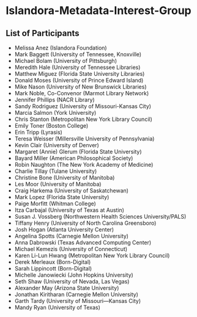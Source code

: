 # Islandora-Metadata-Interest-Group

## List of Participants

* Melissa Anez (Islandora Foundation)
* Mark Baggett (University of Tennessee, Knoxville)
* Michael Bolam (University of Pittsburgh)  
* Meredith Hale (University of Tennessee Libraries)
* Matthew Miguez (Florida State University Libraries)
* Donald Moses (University of Prince Edward Island)
* Mike Nason (University of New Brunswick Libraries)
* Mark Noble, Co-Convenor (Marmot Library Network)
* Jennifer Phillips (NACR Library)
* Sandy Rodriguez (University of Missouri-Kansas City)
* Marcia Salmon (York University)
* Chris Stanton (Metropolitan New York Library Council)
* Emily Toner (Boston College)
* Erin Tripp (Lyrasis)
* Teresa Weisser (Millersville University of Pennsylvania)
* Kevin Clair (University of Denver)
* Margaret (Annie) Glerum (Florida State University)
* Bayard Miller (American Philosophical Society)
* Robin Naughton (The New York Academy of Medicine)
* Charlie Tillay (Tulane University)
* Christine Bone (University of Manitoba)
* Les Moor (University of Manitoba)
* Craig Harkema (University of Saskatchewan)
* Mark Lopez (Florida State University)
* Paige Morfitt (Whitman College)
* Itza Carbajal (University of Texas at Austin)
* Susan J. Vossberg (Northwestern Health Sciences University/PALS)
* Tiffany Henry (University of North Carolina Greensboro)
* Josh Hogan (Atlanta University Center)
* Angelina Spotts (Carnegie Mellon University)
* Anna Dabrowski (Texas Advanced Computing Center)
* Michael Kemezis (University of Connecticut)
* Karen Li-Lun Hwang (Metropolitan New York Library Council)
* Derek Merleaux (Born-Digital)
* Sarah Lippincott (Born-Digital)
* Michelle Janowiecki (John Hopkins University)
* Seth Shaw (University of Nevada, Las Vegas)
* Alexander May (Arizona State University)
* Jonathan Kiritharan (Carnegie Mellon University)
* Garth Tardy (University of Missouri—Kansas City)
* Mandy Ryan (University of Texas)
